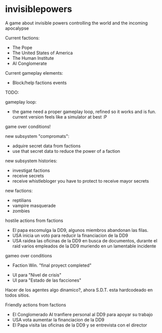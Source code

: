 # invisiblepowers
A game about invisible powers controlling the world and the incoming apocalypse

Current factions:
- The Pope
- The United States of America
- The Human Institute 
- AI Conglomerate

Current gameplay elements:
 - Block/help factions events  

TODO:

gameplay loop:
 - the game need a proper gameplay loop, refined so it works and is fun. current version feels like a simulator at best :P


game over conditions!

new subsystem "compromats":
 - adquire secret data from factions
 - use that secret data to reduce the power of a faction

new subsystem histories: 
 - investigat factions
 - receive secrets 
 - receive whistlebloger you have to protect to receive mayor secrets 


new factions:
 - reptilians 
 - vampire masquerade 
 - zombies

hostile actions from factions 
 - El papa escomulga la DD9, algunos miembros abandonan las filas.
 - USA inicia un voto para reducir la financiacion de la DD9
 - USA raidea las oficinas de la DD9 en busca de documentos, durante el raid varios empleados de la DD9 muriendo en un lamentable incidente

gameo over conditions 
 - Faction Win. "final proyect completed"

* UI para "Nivel de crisis"
* UI para "Estado de las facciones"

Hacer de los agentes algo dinamico?, ahora S.D.T. esta hardcodeado en todos sitios.

Friendly actions from factions
 - El Conglomerado AI tranfiere personal al DD9 para apoyar su trabajo
 - USA vota aumentar la financiacion de la DD9
 - El Papa visita las oficinas de la DD9 y se entrevista con el director
